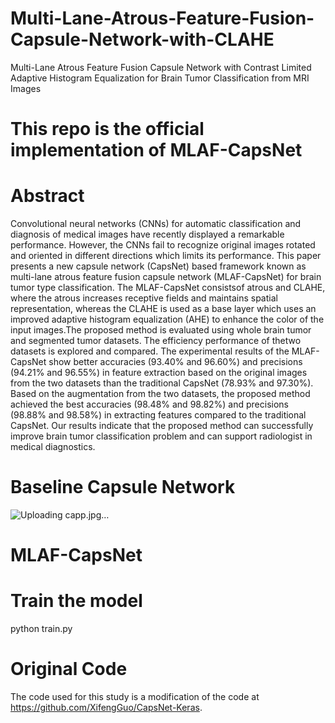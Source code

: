 # Multi-Lane-Atrous-Feature-Fusion-Capsule-Network-with-CLAHE
Multi-Lane Atrous Feature Fusion Capsule Network with Contrast Limited Adaptive Histogram Equalization for Brain Tumor Classification from MRI Images

# This repo is the official implementation of MLAF-CapsNet

# Abstract
Convolutional neural networks (CNNs) for automatic classification and diagnosis of medical images have recently displayed a remarkable performance. However, the CNNs fail to recognize original images rotated and oriented in different directions which limits its performance. This paper presents a new capsule network (CapsNet) based framework known as multi-lane atrous feature fusion capsule network (MLAF-CapsNet) for brain tumor type classification. The MLAF-CapsNet consistsof atrous and CLAHE, where the atrous increases receptive fields and maintains spatial representation, whereas the CLAHE is used as a base layer which uses an improved adaptive histogram equalization (AHE) to enhance the color of the input images.The proposed method is evaluated using whole brain tumor and segmented tumor datasets. The efficiency performance of thetwo datasets is explored and compared. The experimental results of the MLAF-CapsNet show better accuracies (93.40% and 96.60%) and precisions (94.21% and 96.55%) in feature extraction based on the original images from the two datasets than the traditional CapsNet (78.93% and 97.30%). Based on the augmentation from the two datasets, the proposed method achieved the best accuracies (98.48% and 98.82%) and precisions (98.88% and 98.58%) in extracting features compared to the traditional CapsNet. Our results indicate that the proposed method can successfully improve brain tumor classification problem and can support radiologist in medical diagnostics.

# Baseline Capsule Network

![Uploading capp.jpg…]()


# MLAF-CapsNet


# Train the model

python train.py

# Original Code
The code used for this study is a modification of the code at https://github.com/XifengGuo/CapsNet-Keras.
